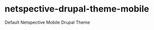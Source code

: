 netspective-drupal-theme-mobile
===============================

Default Netspective Mobile Drupal Theme